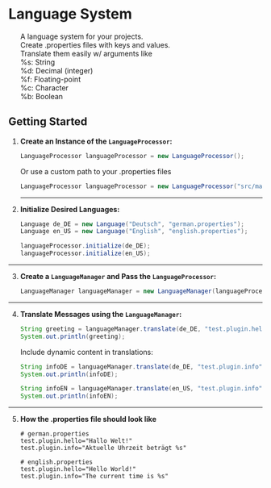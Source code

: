 # Language System

<ul>
A language system for your projects.<br>
Create .properties files with keys and values.<br>
Translate them easily w/ arguments like<br>
%s: String<br>
%d: Decimal (integer)<br>
%f: Floating-point<br>
%c: Character<br>
%b: Boolean<br>
</ul>

## Getting Started


1. **Create an Instance of the `LanguageProcessor`:**

    ```java
    LanguageProcessor languageProcessor = new LanguageProcessor();
    ```

   <p>Or use a custom path to your .properties files</p>

    ```java
   LanguageProcessor languageProcessor = new LanguageProcessor("src/main/resources/languages/");
    ```
   
   <hr>

2. **Initialize Desired Languages:**

    ```java
    Language de_DE = new Language("Deutsch", "german.properties");
    Language en_US = new Language("English", "english.properties");

    languageProcessor.initialize(de_DE);
    languageProcessor.initialize(en_US);
    ```

<hr>

3. **Create a `LanguageManager` and Pass the `LanguageProcessor`:**

    ```java
    LanguageManager languageManager = new LanguageManager(languageProcessor);
    ```

<hr>

4. **Translate Messages using the `LanguageManager`:**

    ```java
    String greeting = languageManager.translate(de_DE, "test.plugin.hello");
    System.out.println(greeting);
    ```

   Include dynamic content in translations:

    ```java
    String infoDE = languageManager.translate(de_DE, "test.plugin.info", new SimpleDateFormat("HH:mm:ss").format(System.currentTimeMillis()));
    System.out.println(infoDE);

    String infoEN = languageManager.translate(en_US, "test.plugin.info", new SimpleDateFormat("HH:mm:ss").format(System.currentTimeMillis()));
    System.out.println(infoEN);
    ```

<hr>

5. **How the .properties file should look like**
   ```properties
   # german.properties
   test.plugin.hello="Hallo Welt!"
   test.plugin.info="Aktuelle Uhrzeit beträgt %s"
   ```

   ```properties
   # english.properties
   test.plugin.hello="Hello World!"
   test.plugin.info="The current time is %s"
   ```
